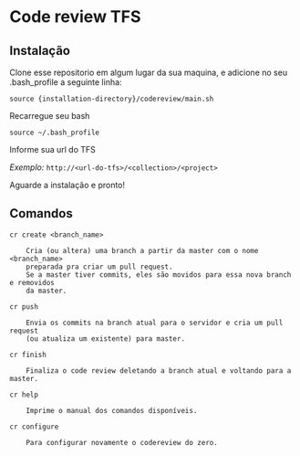 <h1>Code review TFS</h1>

<h2>Instalação</h2>
Clone esse repositorio em algum lugar da sua maquina, e adicione no seu .bash_profile
a seguinte linha:

<code>source {installation-directory}/codereview/main.sh</code>

Recarregue seu bash

<code>source ~/.bash_profile</code>

Informe sua url do TFS

*Exemplo:* <code>http://\<url-do-tfs\>/\<collection\>/\<project\></code>

Aguarde a instalação e pronto!

<h2>Comandos</h2>

<code>cr create \<branch_name\></code>

        Cria (ou altera) uma branch a partir da master com o nome <branch_name>
        preparada pra criar um pull request.
        Se a master tiver commits, eles são movidos para essa nova branch e removidos
        da master.

<code>cr push</code>

        Envia os commits na branch atual para o servidor e cria um pull request 
        (ou atualiza um existente) para master.

<code>cr finish</code>

        Finaliza o code review deletando a branch atual e voltando para a master.

<code>cr help</code>

        Imprime o manual dos comandos disponíveis.

<code>cr configure</code>

        Para configurar novamente o codereview do zero.
